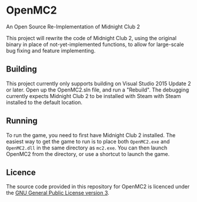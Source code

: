# OpenMC2
An Open Source Re-Implementation of Midnight Club 2

This project will rewrite the code of Midnight Club 2,
using the original binary in place of not-yet-implemented functions,
to allow for large-scale bug fixing and feature implementing.

## Building

This project currently only supports building on
Visual Studio 2015 Update 2 or later.
Open up the OpenMC2.sln file, and run a "Rebuild".
The debugging currently expects Midnight Club 2 to be installed with Steam
with Steam installed to the default location.

## Running

To run the game, you need to first have Midnight Club 2 installed.
The easiest way to get the game to run is to place both `OpenMC2.exe`
and `OpenMC2.dll` in the same directory as `mc2.exe`. You can then
launch OpenMC2 from the directory, or use a shortcut to launch the game.

## Licence

The source code provided in this repository for
OpenMC2 is licenced under the [GNU General Public License version 3](https://www.gnu.org/licenses/gpl.html).
